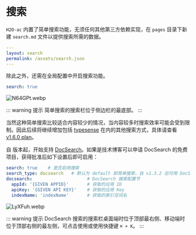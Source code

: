 # 搜索

`H2O-ac` 内置了简单搜索功能，无须任何其他第三方依赖实现，在 `pages` 目录下新建 `search.md` 文件以提供搜索所需的数据。

```yaml
---
layout: search
permalink: /assets/search.json
---
```

除此之外，还需在全局配置中开启搜索功能。

```yaml
search: true
```

![N64GPt.webp](/imgs/N64GPt.webp)

::: warning 提示
简单搜索的搜索栏位于侧边栏的最底部。
:::

当然这种简单搜索比较适合内容较少的情况，当内容较多时搜索效率可能会受到限制。因此后续将继续增加包括 [typesense](https://typesense.org/) 在内的其他搜索方式，具体请查看 [v1.6.0 plan](https://github.com/zhonger/jekyll-theme-H2O-ac/issues/23)。

自 <Badge type="tip" text="v1.3.2" /> 版本起，开始支持 [DocSearch](https://docsearch.algolia.com/)。如果是技术博客可以申请 DocSearch 的免费项目，获得批准后如下设置后即可启用：

```yaml
search: true    # 是否启用搜索
search_type: docsearch   # 默认为 default 即简单搜索，自 v1.3.2 后可用 DocSearch 搜索。
docsearch:                     # DocSearch 搜索配置节
  appId: '{GIVEN APPID}'       # 获取的应用 ID
  apiKey: '{GIVEN API KEY}'    # 获取的应用 Key
  indexName: 'indexName'       # 获取的索引空间名
```

![LyXFuh.webp](/imgs/LyXFuh.webp)

::: warning 提示
DocSearch 搜索的搜索栏桌面端时位于顶部最右侧、移动端时位于顶部右侧的最左侧，可点击使用或使用快捷键 `⌘ + K`。
:::

